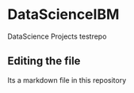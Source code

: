 # DataScienceIBM
DataScience Projects
testrepo

## Editing the file
Its a markdown file in this repository
